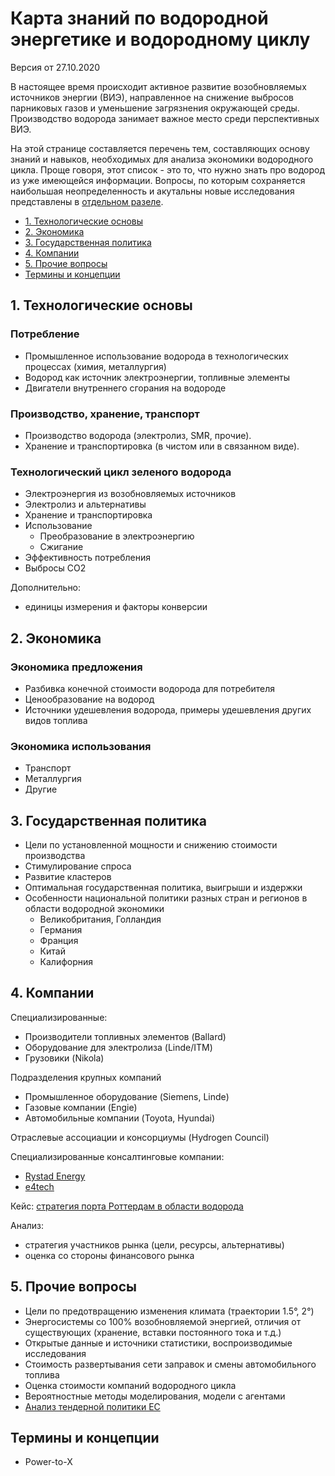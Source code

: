 # Карта знаний <!--и список исследовательских вопросов--> по водородной энергетике и водородному циклу

Версия от 27.10.2020

В настоящее время происходит активное развитие возобновляемых источников энергии (ВИЭ), направленное на снижение выбросов 
парниковых газов и уменьшение загрязнения окружающей среды. Производство водорода занимает важное место среди 
перспективных ВИЭ.

<!--BoK - body of knowledge
Специалистам в этой области предстоит освоить новый набор компетенций, позволяющих обосновывать и снижать риски инвестиционных 
решений, вырабатывать решения в сфере регулирования, способствовать изменениям на потребительском рынке. 
-->

На этой странице составляется перечень тем, составляющих основу знаний и навыков, необходимых для анализа 
экономики водородного цикла. Проще говоря, этот список - это то, что нужно знать про водород из уже имеющейся информации.
Вопросы, по которым сохраняется наибольшая неопределенность и акутальны новые исследования представлены в [отдельном разеле](#misc).

- [1. Технологические основы](#tech)
- [2. Экономика](#econ)
- [3. Государственная политика](#gov) 
- [4. Компании](#corp)
- [5. Прочие вопросы](#misc)
- [Термины и концепции](#glossary)

<a id="tech"></a>
## 1. Технологические основы 

### Потребление

- Промышленное использование водорода в технологических процессах (химия, металлургия)
- Водород как источник электроэнергии, топливные элементы
- Двигатели внутреннего сгорания на водороде

### Производство, хранение, транспорт

- Производство водорода (электролиз, SMR, прочие).
- Хранение и транспортировка (в чистом или в связанном виде).

### Технологический цикл зеленого водорода

- Электроэнергия из возобновляемых источников
- Электролиз и альтернативы
- Хранение и транспортировка
- Использование 
  - Преобразование в электроэнергию
  - Сжигание 
- Эффективность потребления
- Выбросы СО2

Дополнительно: 

- единицы измерения и факторы конверсии 

<a id="econ"></a>
## 2. Экономика

### Экономика предложения

- Разбивка конечной стоимости водорода для потребителя
- Ценообразование на водород
- Источники удешевления водорода, примеры удешевления других видов топлива

### Экономика использования

- Транспорт
- Металлургия
- Другие 

<a id="gov"></a>
## 3. Государственная политика 

- Цели по установленной мощности и снижению стоимости производства 
- Стимулирование спроса 
- Развитие кластеров
- Оптимальная государственная политика, выигрыши и издержки 
- Особенности национальной политики разных стран и регионов в области водородной экономики
  - Великобритания, Голландия
  - Германия
  - Франция
  - Китай
  - Калифорния

<a id="corp"></a>
## 4. Компании 

Специализированные:

- Производители топливных элементов (Ballard)
- Оборудование для электролиза (Linde/ITM)
- Грузовики (Nikola)

Подразделения крупных компаний

- Промышленное оборудование (Siemens, Linde)
- Газовые компании (Engie)
- Автомобильные компании (Toyota, Hyundai)

Отраслевые ассоциации и консорциумы (Hydrogen Council)

Специализированные консалтинговые компании:

- [Rystad Energy](https://www.rystadenergy.com/)
- [e4tech](https://www.e4tech.com/)

Кейс: [стратегия порта Роттердам в области водорода](https://www.portofrotterdam.com/sites/default/files/hydrogen-vision-port-of-rotterdam-authority-may-2020.pdf)

Анализ:

- стратегия участников рынка (цели, ресурсы, альтернативы)
- оценка со стороны финансового рынка

<a id="misc"></a>
## 5. Прочие вопросы

- Цели по предотвращению изменения климата (траектории 1.5°, 2°)
- Энергосистемы со 100% возобновляемой энергией, отличия от существующих (хранение, вставки постоянного тока и т.д.)
- Открытые данные и источники статистики, воспроизводимые исследования
- Стоимость развертывания сети заправок и смены автомобильного топлива
- Оценка стоимости компаний водородного цикла
- Вероятностные методы моделирования, модели с агентами 
- [Анализ тендерной политики ЕС][tenders]

<a id="glossary"></a>
## Термины и концепции

- Power-to-X

<!--
## Обсуждение
-->

[tenders]: https://ec.europa.eu/info/funding-tenders/opportunities/portal/screen/opportunities/topic-search;callCode=H2020-JTI-FCH-2020-1;freeTextSearchKeyword=;matchWholeText=true;typeCodes=1;statusCodes=31094501,31094502,31094503;programmePeriod=null;programCcm2Id=null;programDivisionCode=null;focusAreaCode=null;geographicalZonesCode=null;programmeDivisionProspect=null;startDateLte=Tue%20Oct%2027%202020%2012:08:06%20GMT%2B0300%20%28%D0%9C%D0%BE%D1%81%D0%BA%D0%B2%D0%B0,%20%D1%81%D1%82%D0%B0%D0%BD%D0%B4%D0%B0%D1%80%D1%82%D0%BD%D0%BE%D0%B5%20%D0%B2%D1%80%D0%B5%D0%BC%D1%8F%29;startDateGte=Tue%20Oct%2027%202020%2012:08:06%20GMT%2B0300%20%28%D0%9C%D0%BE%D1%81%D0%BA%D0%B2%D0%B0,%20%D1%81%D1%82%D0%B0%D0%BD%D0%B4%D0%B0%D1%80%D1%82%D0%BD%D0%BE%D0%B5%20%D0%B2%D1%80%D0%B5%D0%BC%D1%8F%29;crossCuttingPriorityCode=null;cpvCode=null;performanceOfDelivery=null;sortQuery=sortStatus;orderBy=asc;onlyTenders=false;topicListKey=callTopicSearchTableState
